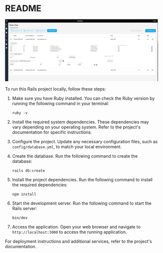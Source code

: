# README

![Screenshot](https://github.com/cjpvillaruel/redbase/blob/main/screenshot.png?raw=true)

To run this Rails project locally, follow these steps:

1. Make sure you have Ruby installed. You can check the Ruby version by running the following command in your terminal:

   ```
   ruby -v
   ```

2. Install the required system dependencies. These dependencies may vary depending on your operating system. Refer to the project's documentation for specific instructions.

3. Configure the project. Update any necessary configuration files, such as `config/database.yml`, to match your local environment.

4. Create the database. Run the following command to create the database:

   ```
   rails db:create
   ```

5. Install the project dependencies. Run the following command to install the required dependencies:

   ```
   npm install
   ```

6. Start the development server. Run the following command to start the Rails server:

   ```
   bin/dev
   ```

7. Access the application. Open your web browser and navigate to `http://localhost:3000` to access the running application.

For deployment instructions and additional services, refer to the project's documentation.
